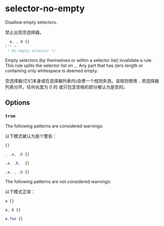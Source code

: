 # selector-no-empty

Disallow empty selectors.

禁止出现空选择器。

```css
  a, , b {}
/** ↑ 
 * An empty selector */
```

Empty selectors (by themselves or within a selector list) invalidate a rule. This rule splits the selector list on `,`. Any part that has zero length or containing only whitespace is deemed empty.

空选择器(它们本身或在选择器列表内)会使一个规则失效。该规则使用 `,` 把选择器列表分开。任何长度为 0 的 或只包含空格的部分被认为是空的。


## Options

### `true`

The following patterns are considered warnings:

以下模式被认为是个警告：

```css
{}
```

```css
, .a, .b {}
```

```css
.a, .b,  {}
```

```css
.a, , .b {}
```

The following patterns are *not* considered warnings:

以下模式正常：

```css
a {}
```

```css
a, b {}
```

```css
a.foo {}
```
